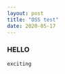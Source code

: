 ```yaml
---
layout: post
title: "OSS test"
date: 2020-05-17
---
```

### HELLO
```
exciting
```
<head>
 <title>table</tittle>
 </head>
<TABLE width="10" height="70" border="3" style="border-collapse:collapse; border:1px gray solid;" bordercolor="black" background="gray" frame="" rules="" cellspacing="1" cellpadding="1" align="center">     
<TR>
 <TD>번역</TD>
 <TD>git 저장소 관리</TD>
 <TD>소스 코드 분석</TD>
 <TD>소스 코드 추가</TD>
</TR> 
<TR>
 <TD>이민규, 윤재식</TD>
 <TD>임유진, 이황근</TD>
 <TD>윤형호, 윤재식</TD>
 <TD>윤형호, 이민규, 임유진, 이황근</TD>
</TR> 
</TABLE>
